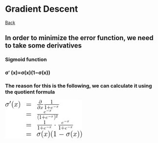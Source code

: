 # Gradient Descent

[Back](../README.md)

## In order to minimize the error function, we need to take some derivatives

### Sigmoid function

### σ′ (x)=σ(x)(1−σ(x))

### The reason for this is the following, we can calculate it using the quotient formula

![quotient](../img/q.gif)
